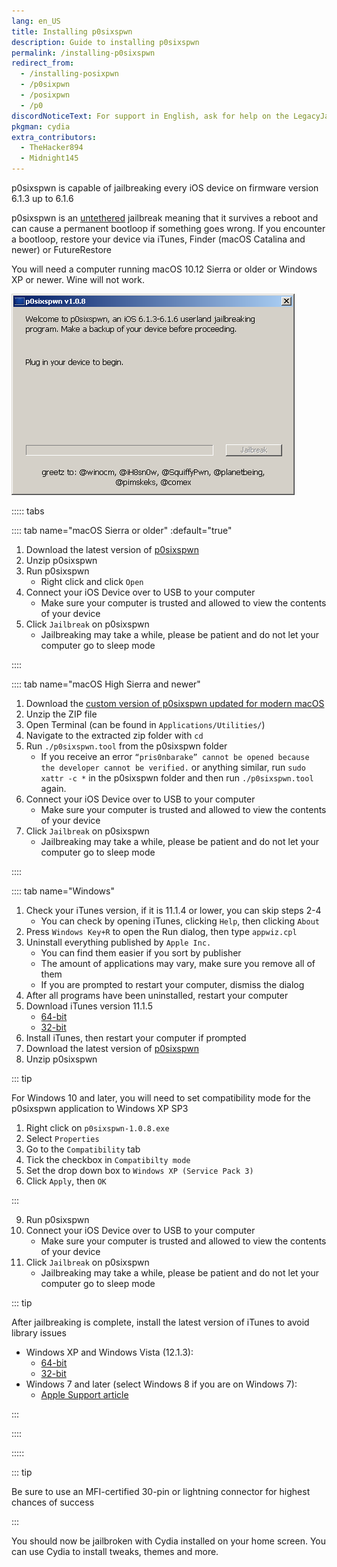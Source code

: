 ```yaml
---
lang: en_US
title: Installing p0sixspwn
description: Guide to installing p0sixspwn
permalink: /installing-p0sixspwn
redirect_from:
  - /installing-posixpwn
  - /p0sixpwn
  - /posixpwn
  - /p0
discordNoticeText: For support in English, ask for help on the LegacyJailbreak [Discord Server](http://discord.legacyjailbreak.com/).
pkgman: cydia
extra_contributors:
  - TheHacker894
  - Midnight145
---
```


p0sixspwn is capable of jailbreaking every iOS device on firmware version 6.1.3 up to 6.1.6

p0sixspwn is an [untethered](/types-of-jailbreak/#untethered-jailbreaks) jailbreak meaning that it survives a reboot and can cause a permanent bootloop if something goes wrong. If you encounter a bootloop, restore your device via iTunes, Finder (macOS Catalina and newer) or FutureRestore

You will need a computer running macOS 10.12 Sierra or older or Windows XP or newer. Wine will not work.

![A screenshot of p0sixspwn (Windows)](/assets/images/p0sixspwn-win.png)

::::: tabs

:::: tab name="macOS Sierra or older" :default="true"

1. Download the latest version of [p0sixspwn](https://ih8sn0w.com/p0sixspwn.html)
1. Unzip p0sixspwn
1. Run p0sixspwn
    - Right click and click `Open`
1. Connect your iOS Device over to USB to your computer
    - Make sure your computer is trusted and allowed to view the contents of your device
1. Click `Jailbreak` on p0sixspwn
    - Jailbreaking may take a while, please be patient and do not let your computer go to sleep mode

::::

:::: tab name="macOS High Sierra and newer"

1. Download the [custom version of p0sixspwn updated for modern macOS](https://archive.org/download/p0sixspwn-modernmacOS/p0sixspwn%206.1.6%20test.zip)
1. Unzip the ZIP file
1. Open Terminal (can be found in `Applications/Utilities/`)
1. Navigate to the extracted zip folder with `cd`
1. Run `./p0sixspwn.tool` from the p0sixspwn folder
    - If you receive an error `“pris0nbarake” cannot be opened because the developer cannot be verified.` or anything similar, run `sudo xattr -c *` in the p0sixspwn folder and then run `./p0sixspwn.tool` again.
1. Connect your iOS Device over to USB to your computer
    - Make sure your computer is trusted and allowed to view the contents of your device
1. Click `Jailbreak` on p0sixspwn
    - Jailbreaking may take a while, please be patient and do not let your computer go to sleep mode

::::

:::: tab name="Windows"

1. Check your iTunes version, if it is 11.1.4 or lower, you can skip steps 2-4
    - You can check by opening iTunes, clicking `Help`, then clicking `About`
1. Press `Windows Key+R` to open the Run dialog, then type `appwiz.cpl`
1. Uninstall everything published by `Apple Inc.`
    - You can find them easier if you sort by publisher
    - The amount of applications may vary, make sure you remove all of them
    - If you are prompted to restart your computer, dismiss the dialog
1. After all programs have been uninstalled, restart your computer
1. Download iTunes version 11.1.5
    - [64-bit](https://secure-appldnld.apple.com/iTunes11/031-3482.20140225.kdX8s/iTunes64Setup.exe)
    - [32-bit](https://secure-appldnld.apple.com/iTunes11/031-3481.20140225.SdYYY/iTunesSetup.exe)
1. Install iTunes, then restart your computer if prompted
1. Download the latest version of [p0sixspwn](https://ih8sn0w.com/p0sixspwn.html)
1. Unzip p0sixspwn

::: tip

For Windows 10 and later, you will need to set compatibility mode for the p0sixspwn application to Windows XP SP3
1. Right click on `p0sixspwn-1.0.8.exe`
1. Select `Properties`
1. Go to the `Compatibility` tab
1. Tick the checkbox in `Compatibilty mode`
1. Set the drop down box to `Windows XP (Service Pack 3)`
1. Click `Apply`, then `OK`

:::

9. Run p0sixspwn
10. Connect your iOS Device over to USB to your computer
      - Make sure your computer is trusted and allowed to view the contents of your device
11. Click `Jailbreak` on p0sixspwn
      - Jailbreaking may take a while, please be patient and do not let your computer go to sleep mode

::: tip

After jailbreaking is complete, install the latest version of iTunes to avoid library issues
 - Windows XP and Windows Vista (12.1.3):
    - [64-bit](https://secure-appldnld.apple.com/itunes12/031-34005-20150916-98D38F1E-5C11-11E5-A6AD-C05A6DA99CB1/iTunes6464Setup.exe)
    - [32-bit](https://secure-appldnld.apple.com/itunes12/031-34002-20150916-98D32A92-5C11-11E5-80AC-C25A6DA99CB1/iTunesSetup.exe)
 - Windows 7 and later (select Windows 8 if you are on Windows 7):
    - [Apple Support article](https://support.apple.com/en-us/HT210384)

:::

::::

:::::

::: tip

Be sure to use an MFI-certified 30-pin or lightning connector for highest chances of success

:::

You should now be jailbroken with Cydia installed on your home screen. You can use Cydia to install <router-link to="/faq/#what-are-tweaks">tweaks</router-link>, themes and more.
